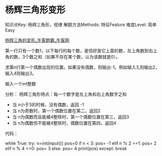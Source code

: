 # 杨辉三角形变形

知识点Key: 杨辉三角形，规律
解题方法Methods: 特征Feature
难度Level: 简单Easy

[杨辉三角的变形_牛客题霸_牛客网](https://www.nowcoder.com/practice/8ef655edf42d4e08b44be4d777edbf43?tpId=37&&tqId=21276&rp=1&ru=/ta/huawei&qru=/ta/huawei/question-ranking)

第一行只有一个数1，以下每行的每个数，是恰好是它上面的数，左上角数到右上角的数，3个数之和（如果不存在某个数，认为该数就是0）。

求第n行第一个偶数出现的位置。如果没有偶数，则输出-1。例如输入3,则输出2，输入4则输出3。

输入一个int整数

分析：
杨辉三角形特点：每一个数字是左上角和右上角数字之和

- 当 n小于3的时候，没有偶数，返回 -1
- 当 n为奇数时，第一个偶数位置在第二，返回2
- 当 n为偶数而且能被4整除时，第一个偶数位置在第三，返回3
- 当 n为偶数但不能被4整除时，偶数位置在第四，返回4

代码：

while True:
try:
n=int(input())
pos=0
if n < 3:
pos= -1
elif n % 2 ==1:
pos= 2
elif n % 4 ==0:
pos= 3
else:
pos= 4
print(pos)
except:
break